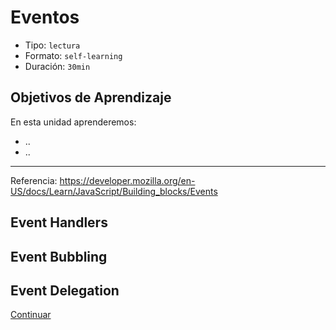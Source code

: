 # Eventos
- Tipo: `lectura`
- Formato: `self-learning`
- Duración: `30min`

## Objetivos de Aprendizaje

En esta unidad aprenderemos:
* ..
* ..

***

Referencia:
https://developer.mozilla.org/en-US/docs/Learn/JavaScript/Building_blocks/Events

## Event Handlers

## Event Bubbling

## Event Delegation


[Continuar]( )
